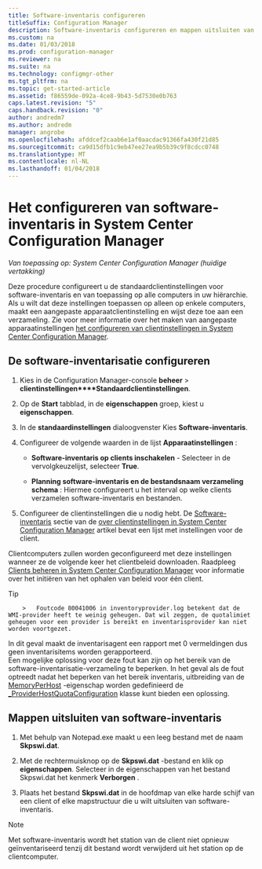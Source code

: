 ```yaml
---
title: Software-inventaris configureren
titleSuffix: Configuration Manager
description: Software-inventaris configureren en mappen uitsluiten van software-inventarisatie in Configuration Manager.
ms.custom: na
ms.date: 01/03/2018
ms.prod: configuration-manager
ms.reviewer: na
ms.suite: na
ms.technology: configmgr-other
ms.tgt_pltfrm: na
ms.topic: get-started-article
ms.assetid: f86559de-092a-4ce8-9b43-5d7530e0b763
caps.latest.revision: "5"
caps.handback.revision: "0"
author: andredm7
ms.author: andredm
manager: angrobe
ms.openlocfilehash: afddcef2caab6e1af0aacdac91366fa430f21d85
ms.sourcegitcommit: ca9d15dfb1c9eb47ee27ea9b5b39c9f8cdcc0748
ms.translationtype: MT
ms.contentlocale: nl-NL
ms.lasthandoff: 01/04/2018
---
```

# <a name="how-to-configure-software-inventory-in-system-center-configuration-manager"></a>Het configureren van software-inventaris in System Center Configuration Manager

*Van toepassing op: System Center Configuration Manager (huidige vertakking)*

Deze procedure configureert u de standaardclientinstellingen voor software-inventaris en van toepassing op alle computers in uw hiërarchie. Als u wilt dat deze instellingen toepassen op alleen op enkele computers, maakt een aangepaste apparaatclientinstelling en wijst deze toe aan een verzameling. Zie voor meer informatie over het maken van aangepaste apparaatinstellingen [het configureren van clientinstellingen in System Center Configuration Manager](../../../../core/clients/deploy/configure-client-settings.md).   

## <a name="to-configure-software-inventory"></a>De software-inventarisatie configureren  

1.  Kies in de Configuration Manager-console **beheer** > **clientinstellingen****Standaardclientinstellingen**.  

4.  Op de **Start** tabblad, in de **eigenschappen** groep, kiest u **eigenschappen**.  

5.  In de **standaardinstellingen** dialoogvenster Kies **Software-inventaris**.  

6.  Configureer de volgende waarden in de lijst **Apparaatinstellingen** :  

    -   **Software-inventaris op clients inschakelen** - Selecteer in de vervolgkeuzelijst, selecteer **True**.  

    -   **Planning software-inventaris en de bestandsnaam verzameling schema** : Hiermee configureert u het interval op welke clients verzamelen software-inventaris en bestanden.   

7.  Configureer de clientinstellingen die u nodig hebt. De [Software-inventaris](../../../../core/clients/deploy/about-client-settings.md#software-inventory) sectie van de [over clientinstellingen in System Center Configuration Manager](../../../../core/clients/deploy/about-client-settings.md) artikel bevat een lijst met instellingen voor de client.  

 Clientcomputers zullen worden geconfigureerd met deze instellingen wanneer ze de volgende keer het clientbeleid downloaden. Raadpleeg [Clients beheren in System Center Configuration Manager](../../../../core/clients/manage/manage-clients.md) voor informatie over het initiëren van het ophalen van beleid voor één client.  

 > [!TIP]  
        >   Foutcode 80041006 in inventoryprovider.log betekent dat de WMI-provider heeft te weinig geheugen. Dat wil zeggen, de quotalimiet geheugen voor een provider is bereikt en inventarisprovider kan niet worden voortgezet.
In dit geval maakt de inventarisagent een rapport met 0 vermeldingen dus geen inventarisitems worden gerapporteerd. <br/>
Een mogelijke oplossing voor deze fout kan zijn op het bereik van de software-inventarisatie-verzameling te beperken. In het geval als de fout optreedt nadat het beperken van het bereik inventaris, uitbreiding van de [MemoryPerHost](https://blogs.technet.microsoft.com/askperf/2008/09/16/memory-and-handle-quotas-in-the-wmi-provider-service/) -eigenschap worden gedefinieerd de [_ProviderHostQuotaConfiguration](https://msdn.microsoft.com/library/aa394671) klasse kunt bieden een oplossing.

<!--SMS.480648 include WMI Out of memory tip -->


## <a name="to-exclude-folders-from-software-inventory"></a>Mappen uitsluiten van software-inventaris  

1.  Met behulp van Notepad.exe maakt u een leeg bestand met de naam **Skpswi.dat**.  

2.  Met de rechtermuisknop op de **Skpswi.dat** -bestand en klik op **eigenschappen**. Selecteer in de eigenschappen van het bestand Skpswi.dat het kenmerk **Verborgen** .  

3.  Plaats het bestand **Skpswi.dat** in de hoofdmap van elke harde schijf van een client of elke mapstructuur die u wilt uitsluiten van software-inventaris.  

> [!NOTE]  
>  Met software-inventaris wordt het station van de client niet opnieuw geïnventariseerd tenzij dit bestand wordt verwijderd uit het station op de clientcomputer.